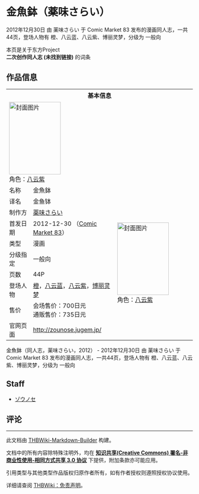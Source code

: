 # 金魚鉢（薬味さらい）

<!-- source html: G:\repos\THBWiki-Markdown-Builder\THBWikiMarkdown\Temp\main\0\0c\ns0%3A%E9%87%91%E9%AD%9A%E9%89%A2%EF%BC%88%E8%96%AC%E5%91%B3%E3%81%95%E3%82%89%E3%81%84%EF%BC%89.html -->

2012年12月30日 由 薬味さらい 于 Comic Market 83 发布的漫画同人志，一共44页，登场人物有 橙、八云蓝、八云紫、博丽灵梦，分级为 一般向

本页是关于东方Project  
 **二次创作同人志 (未找到链接)** 的词条

## 作品信息

<table><tbody><tr><th colspan="3">基本信息</th></tr><tr><td class="cover-artwork-mobile" colspan="2"><a href="./文件-金魚鉢（薬味さらい）封面.jpg.md" class="image" title="封面图片"><img alt="封面图片" src="https://upload.thwiki.cc/thumb/9/9a/%E9%87%91%E9%AD%9A%E9%89%A2%EF%BC%88%E8%96%AC%E5%91%B3%E3%81%95%E3%82%89%E3%81%84%EF%BC%89%E5%B0%81%E9%9D%A2.jpg/139px-%E9%87%91%E9%AD%9A%E9%89%A2%EF%BC%88%E8%96%AC%E5%91%B3%E3%81%95%E3%82%89%E3%81%84%EF%BC%89%E5%B0%81%E9%9D%A2.jpg" decoding="async" loading="lazy" width="139" height="196" srcset="https://upload.thwiki.cc/thumb/9/9a/%E9%87%91%E9%AD%9A%E9%89%A2%EF%BC%88%E8%96%AC%E5%91%B3%E3%81%95%E3%82%89%E3%81%84%EF%BC%89%E5%B0%81%E9%9D%A2.jpg/208px-%E9%87%91%E9%AD%9A%E9%89%A2%EF%BC%88%E8%96%AC%E5%91%B3%E3%81%95%E3%82%89%E3%81%84%EF%BC%89%E5%B0%81%E9%9D%A2.jpg 1.5x, https://upload.thwiki.cc/thumb/9/9a/%E9%87%91%E9%AD%9A%E9%89%A2%EF%BC%88%E8%96%AC%E5%91%B3%E3%81%95%E3%82%89%E3%81%84%EF%BC%89%E5%B0%81%E9%9D%A2.jpg/278px-%E9%87%91%E9%AD%9A%E9%89%A2%EF%BC%88%E8%96%AC%E5%91%B3%E3%81%95%E3%82%89%E3%81%84%EF%BC%89%E5%B0%81%E9%9D%A2.jpg 2x" data-file-width="319" data-file-height="450"></a><div class="cover-char">角色：<a href="./八云紫.md" title="八云紫">八云紫</a></div></td>
</tr><tr><td class="label">名称</td><td colspan="2"> 金魚鉢 </td></tr><tr><td class="label">译名</td><td colspan="2"> 金鱼钵 </td></tr><tr><td class="label">制作方</td><td><a href="./薬味さらい.md" title="薬味さらい">薬味さらい</a></td><td class="cover-artwork" rowspan="7" style="min-width:196px;"><a href="./文件-金魚鉢（薬味さらい）封面.jpg.md" class="image" title="封面图片"><img alt="封面图片" src="https://upload.thwiki.cc/thumb/9/9a/%E9%87%91%E9%AD%9A%E9%89%A2%EF%BC%88%E8%96%AC%E5%91%B3%E3%81%95%E3%82%89%E3%81%84%EF%BC%89%E5%B0%81%E9%9D%A2.jpg/139px-%E9%87%91%E9%AD%9A%E9%89%A2%EF%BC%88%E8%96%AC%E5%91%B3%E3%81%95%E3%82%89%E3%81%84%EF%BC%89%E5%B0%81%E9%9D%A2.jpg" decoding="async" loading="lazy" width="139" height="196" srcset="https://upload.thwiki.cc/thumb/9/9a/%E9%87%91%E9%AD%9A%E9%89%A2%EF%BC%88%E8%96%AC%E5%91%B3%E3%81%95%E3%82%89%E3%81%84%EF%BC%89%E5%B0%81%E9%9D%A2.jpg/208px-%E9%87%91%E9%AD%9A%E9%89%A2%EF%BC%88%E8%96%AC%E5%91%B3%E3%81%95%E3%82%89%E3%81%84%EF%BC%89%E5%B0%81%E9%9D%A2.jpg 1.5x, https://upload.thwiki.cc/thumb/9/9a/%E9%87%91%E9%AD%9A%E9%89%A2%EF%BC%88%E8%96%AC%E5%91%B3%E3%81%95%E3%82%89%E3%81%84%EF%BC%89%E5%B0%81%E9%9D%A2.jpg/278px-%E9%87%91%E9%AD%9A%E9%89%A2%EF%BC%88%E8%96%AC%E5%91%B3%E3%81%95%E3%82%89%E3%81%84%EF%BC%89%E5%B0%81%E9%9D%A2.jpg 2x" data-file-width="319" data-file-height="450"></a><div class="cover-char">角色：<a href="./八云紫.md" title="八云紫">八云紫</a></div></td>
</tr><tr><td class="label">首发日期</td><td>2012-12-30&#160;（<a href="/展会作品列表?e=Comic+Market%2383">Comic Market 83</a>）</td></tr><tr><td class="label">类型</td><td>漫画</td></tr><tr><td class="label">分级指定</td><td>一般向</td></tr><tr><td class="label">页数</td><td>44P</td></tr><tr><td class="label">登场人物</td><td><a href="./橙.md" title="橙">橙</a>，<a href="./八云蓝.md" title="八云蓝">八云蓝</a>，<a href="./八云紫.md" title="八云紫">八云紫</a>，<a href="./博丽灵梦.md" title="博丽灵梦">博丽灵梦</a></td></tr><tr><td class="label">售价</td><td>会场售价：700日元<br>通贩售价：735日元</td></tr>
<tr><td class="label">官网页面</td><td colspan="2"><a rel="nofollow" class="external free" href="http://zounose.jugem.jp/">http://zounose.jugem.jp/</a></td></tr></tbody></table>

金魚鉢（同人志，薬味さらい，2012） - 2012年12月30日 由 薬味さらい 于 Comic Market 83 发布的漫画同人志，一共44页，登场人物有 橙、八云蓝、八云紫、博丽灵梦，分级为 一般向

## Staff
- [ゾウノセ](./ゾウノセ.md)


## 评论




---

此文档由 [THBWiki-Markdown-Builder](https://github.com/Delsin-Yu/THBWiki-Markdown-Builder) 构建。

文档中的所有内容除特殊注明外，均在 [**知识共享(Creative Commons) 署名-非商业性使用-相同方式共享 3.0 协议**](https://creativecommons.org/licenses/by-sa/3.0/deed.zh-hans) 下提供，附加条款亦可能应用。

引用类型与其他类型作品版权归原作者所有，如有作者授权则遵照授权协议使用。

详细请查阅 [THBWiki：免责声明](https://thbwiki.cc/THBWiki:%E5%85%8D%E8%B4%A3%E5%A3%B0%E6%98%8E)。

